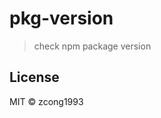 # pkg-version
<!--
[![Go Report Card](https://goreportcard.com/badge/github.com/zcong1993/pkg-version)](https://goreportcard.com/report/github.com/zcong1993/pkg-version)
-->

> check npm package version

## License

MIT &copy; zcong1993

